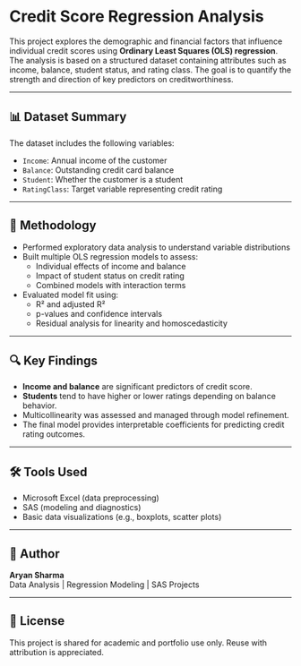 
# Credit Score Regression Analysis

This project explores the demographic and financial factors that influence individual credit scores using **Ordinary Least Squares (OLS) regression**. The analysis is based on a structured dataset containing attributes such as income, balance, student status, and rating class. The goal is to quantify the strength and direction of key predictors on creditworthiness.

---

## 📊 Dataset Summary

The dataset includes the following variables:
- `Income`: Annual income of the customer
- `Balance`: Outstanding credit card balance
- `Student`: Whether the customer is a student
- `RatingClass`: Target variable representing credit rating

---

## 🧪 Methodology

- Performed exploratory data analysis to understand variable distributions
- Built multiple OLS regression models to assess:
  - Individual effects of income and balance
  - Impact of student status on credit rating
  - Combined models with interaction terms
- Evaluated model fit using:
  - R² and adjusted R²
  - p-values and confidence intervals
  - Residual analysis for linearity and homoscedasticity

---

## 🔍 Key Findings

- **Income and balance** are significant predictors of credit score.
- **Students** tend to have higher or lower ratings depending on balance behavior.
- Multicollinearity was assessed and managed through model refinement.
- The final model provides interpretable coefficients for predicting credit rating outcomes.

---

## 🛠 Tools Used

- Microsoft Excel (data preprocessing)
- SAS (modeling and diagnostics)
- Basic data visualizations (e.g., boxplots, scatter plots)

---

## 👤 Author

**Aryan Sharma**  
Data Analysis | Regression Modeling | SAS Projects

---

## 📘 License

This project is shared for academic and portfolio use only. Reuse with attribution is appreciated.
